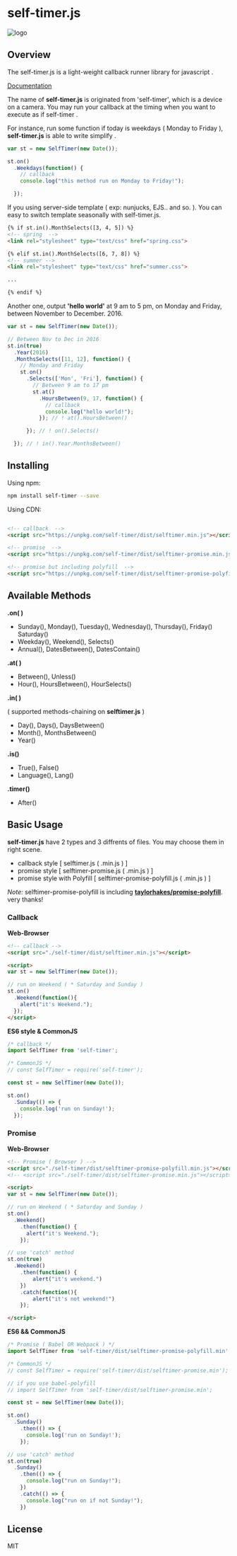 # self-timer.js

<!-- > A light-weight callback runner library for javascript. DOCリンク -->

 ![logo](./assets/img/logo.png)

## Overview

The self-timer.js is a light-weight callback runner library for javascript .

[Documentation](https://cupof-github.github.io/doc-selftimer/#/)

The name of **self-timer.js** is originated from 'self-timer', which is a device on a camera. You may run your callback at the timing when you want to execute as if self-timer .

For instance, run some function if today is weekdays ( Monday to Friday ), **self-timer.js** is able to write simplify .

```javascript
var st = new SelfTimer(new Date());

st.on()
  .Weekdays(function() {
    // callback
    console.log("this method run on Monday to Friday!");

  });
```

If you using server-side template ( exp: nunjucks, EJS.. and so. ). You can easy to switch template seasonally with self-timer.js.

```html
{% if st.in().MonthSelects([3, 4, 5]) %}
<!-- spring  -->
<link rel="stylesheet" type="text/css" href="spring.css">

{% elif st.in().MonthSelects([6, 7, 8]) %}
<!-- summer -->
<link rel="stylesheet" type="text/css" href="summer.css">

...

{% endif %}
```

Another one, output **'hello world'** at 9 am to 5 pm, on Monday and Friday, between November to December. 2016.

```javascript
var st = new SelfTimer(new Date());

// Between Nov to Dec in 2016
st.in(true)
  .Year(2016)
  .MonthsSelects([11, 12], function() {
    // Monday and Friday
    st.on()
      .Selects(['Mon', 'Fri'], function() {
        // Between 9 am to 17 pm
        st.at()
          .HoursBetween(9, 17, function() {
            // callback
            console.log("hello world!");
          }); // ! at().HoursBetween()

      }); // ! on().Selects()

  }); // ! in().Year.MonthsBetween()
```

## Installing

Using npm:

```bash
npm install self-timer --save
```

Using CDN:
```html

<!-- callback  -->
<script src="https://unpkg.com/self-timer/dist/selftimer.min.js"></script>

<!-- promise  -->
<script src="https://unpkg.com/self-timer/dist/selftimer-promise.min.js"></script>

<!-- promise but including polyfill  -->
<script src="https://unpkg.com/self-timer/dist/selftimer-promise-polyfill.min.js"></script>
```

## Available Methods

**.on( )**

- Sunday(), Monday(), Tuesday(), Wednesday(), Thursday(), Friday() Saturday()
- Weekday(), Weekend(), Selects()
- Annual(), DatesBetween(), DatesContain()

**.at( )**

- Between(), Unless()
- Hour(), HoursBetween(), HourSelects()

**.in( )**

( supported methods-chaining on **selftimer.js** )

- Day(), Days(), DaysBetween()
- Month(), MonthsBetween()
- Year()

**.is()**

- True(), False()
- Language(), Lang()

**.timer()**

- After()

## Basic Usage

**self-timer.js** have 2 types and 3 diffrents of files. You may choose them in right scene.

- callback style [ selftimer.js ( .min.js ) ]
- promise style [ selftimer-promise.js ( .min.js ) ]
- promise style with Polyfill [ selftimer-promise-polyfill.js ( .min.js ) ]

_Note:_ selftimer-promise-polyfill is including **[taylorhakes/promise-polyfill](https://github.com/taylorhakes/promise-polyfill)**. very thanks!

### Callback

**Web-Browser**

```html
<!-- callback -->
<script src="./self-timer/dist/selftimer.min.js"></script>

<script>
var st = new SelfTimer(new Date());

// run on Weekend ( * Saturday and Sunday )
st.on()
  .Weekend(function(){
    alert("it's Weekend.");
  });
</script>
```

**ES6 style & CommonJS**

```javascript
/* callback */
import SelfTimer from 'self-timer';

/* CommonJS */
// const SelfTimer = require('self-timer');

const st = new SelfTimer(new Date());

st.on()
  .Sunday(() => {
    console.log('run on Sunday!');
  });
```

### Promise

**Web-Browser**

```html
<!-- Promise ( Browser ) -->
<script src="./self-timer/dist/selftimer-promise-polyfill.min.js"></script>
<!-- <script src="./self-timer/dist/selftimer-promise.min.js"></script> -->

<script>
var st = new SelfTimer(new Date());

// run on Weekend ( * Saturday and Sunday )
st.on()
  .Weekend()
    .then(function() {
      alert("it's Weekend.");
    });

// use 'catch' method
st.on(true)
  .Weekend()
    .then(function() {
        alert("it's weekend.")
    })
    .catch(function(){
        alert("it's not weekend!")
    });

</script>
```

**ES6 && CommonJS**

```javascript
/* Promise ( Babel OR Webpack ) */
import SelfTimer from 'self-timer/dist/selftimer-promise-polyfill.min';

/* CommonJS */
// const SelfTimer = require('self-timer/dist/selftimer-promise.min');

// if you use babel-polyfill
// import SelfTimer from 'self-timer/dist/selftimer-promise.min';

const st = new SelfTimer(new Date());

st.on()
  .Sunday()
    .then(() => {
      console.log('run on Sunday!');
    });

// use 'catch' method
st.on(true)
  .Sunday()
    .then(() => {
      console.log("run on Sunday!");
    })
    .catch(() => {
      console.log("run on if not Sunday!");
    })
```

## License

MIT
